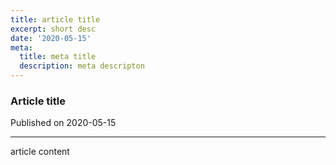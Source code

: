 ```yaml
---
title: article title
excerpt: short desc
date: '2020-05-15'
meta:
  title: meta title
  description: meta descripton
---
```


### Article title
Published on 2020-05-15

---

article content
